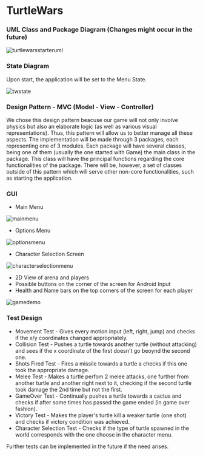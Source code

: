 # TurtleWars

### UML Class and Package Diagram (Changes might occur in the future)

![turtlewarsstarteruml](https://user-images.githubusercontent.com/32617691/39407842-9e12988a-4bc4-11e8-9151-e1b7a548b763.png)

### State Diagram

Upon start, the application will be set to the Menu State.

![twstate](https://user-images.githubusercontent.com/32617691/39408569-56b7acf8-4bd0-11e8-8995-3b08654fff38.png)

### Design Pattern - MVC (Model - View - Controller)

We chose this design pattern beacuse our game will not only involve physics but also an elaborate logic (as well as various visual representations). Thus, this pattern will allow us to better manage all these aspects.
The implementation will be made through 3 packages, each representing one of 3 modules. Each package will have several classes, being one of them (usually the one started with Game) the main class in the package. This class will have the principal functions regarding the core functionalities of the package. There will be, however, a set of classes outside of this pattern which will serve other non-core functionalities, such as starting the application.

### GUI

* Main Menu

![mainmenu](https://user-images.githubusercontent.com/32617691/39411065-99a2ebf2-4bfa-11e8-938d-54b74e8ba056.png)

* Options Menu

![optionsmenu](https://user-images.githubusercontent.com/32617691/39411068-a673a65a-4bfa-11e8-9fdd-0ad94ec6b6c2.png)

* Character Selection Screen


![characterselectionmenu](https://user-images.githubusercontent.com/32617691/39411078-bdb03a2c-4bfa-11e8-9b54-ce2cb5d9be95.jpg)

* 2D View of arena and players
* Possible buttons on the corner of the screen for Android Input
* Health and Name bars on the top corners of the screen for each player

![gamedemo](https://user-images.githubusercontent.com/32617691/39411083-d3172362-4bfa-11e8-93b5-8e172c38a9dc.png)

### Test Design

* Movement Test - Gives every motion input (left, right, jump) and checks if the x/y coordinates changed appropriately.
* Collision Test - Pushes a turtle towards another turtle (without attacking) and sees if the x coordinate of the first doesn't go beoynd the second one.
* Shots Fired Test - Fires a missile towards a turtle a checks if this one took the appropriate damage.
* Melee Test - Makes a turtle perfom 2 melee attacks, one further from another turtle and another right next to it, checking if the second turtle took damage the 2nd time but not the first.
* GameOver Test - Continually pushes a turtle towards a cactus and checks if after some times has passed the game ended (in game over fashion).
* Victory Test - Makes the player's turtle kill a weaker turtle (one shot) and checks if victory condition was achieved.
* Character Selection Test - Checks if the type of turtle spawned in the world corresponds with the one choose in the character menu.

Further tests can be implemented in the future if the need arises.
